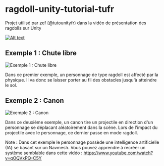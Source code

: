 # ragdoll-unity-tutorial-tufr

Projet utilisé par zef (@tutounityfr) dans la vidéo de présentation des ragdolls sur Unity

[![Alt text](https://www.tutounity.fr/upload/github/ragdoll-miniature.jpg)](https://www.youtube.com/c/tutounityfr)

## Exemple 1 : Chute libre

![Exemple 1 : Chute libre](https://www.tutounity.fr/upload/github/ragdoll-exemple1.gif)

Dans ce premier exemple, un personnage de type ragdoll est affecté par la physique. Il va donc se laisser porter au fil des obstacles jusqu'à atteindre le sol.

## Exemple 2 : Canon

![Exemple 2 : Canon](https://www.tutounity.fr/upload/github/ragdoll-exemple2.gif)

Dans ce deuxième exemple, un canon tire un projectile en direction d'un personnage se déplacant aléatoirement dans la scène. Lors de l'impact du projectile avec le personnage, ce dernier passe en mode ragdoll.

Note : Dans cet exemple le personnage possède une intelligence artificielle (IA) se basant sur un Navmesh. Vous pouvez apprendre à recréer un système semblable dans cette vidéo : https://www.youtube.com/watch?v=qOQVxPQ-C5Y
